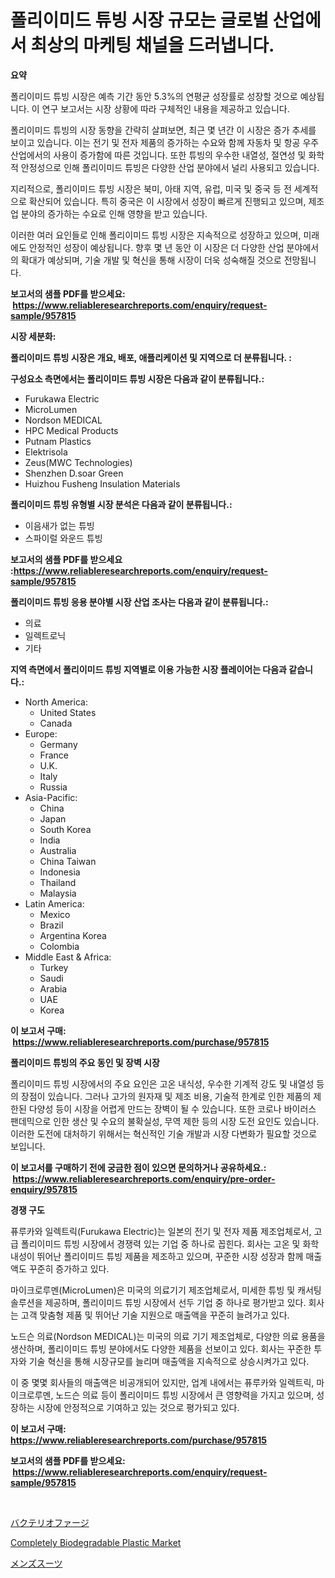 <p><h1>폴리이미드 튜빙 시장 규모는 글로벌 산업에서 최상의 마케팅 채널을 드러냅니다.</h1></p><p><strong>요약</strong></p>
<p><p>폴리이미드 튜빙 시장은 예측 기간 동안 5.3%의 연평균 성장률로 성장할 것으로 예상됩니다. 이 연구 보고서는 시장 상황에 따라 구체적인 내용을 제공하고 있습니다.</p><p>폴리이미드 튜빙의 시장 동향을 간략히 살펴보면, 최근 몇 년간 이 시장은 증가 추세를 보이고 있습니다. 이는 전기 및 전자 제품의 증가하는 수요와 함께 자동차 및 항공 우주 산업에서의 사용이 증가함에 따른 것입니다. 또한 튜빙의 우수한 내열성, 절연성 및 화학적 안정성으로 인해 폴리이미드 튜빙은 다양한 산업 분야에서 널리 사용되고 있습니다.</p><p>지리적으로, 폴리이미드 튜빙 시장은 북미, 아태 지역, 유럽, 미국 및 중국 등 전 세계적으로 확산되어 있습니다. 특히 중국은 이 시장에서 성장이 빠르게 진행되고 있으며, 제조업 분야의 증가하는 수요로 인해 영향을 받고 있습니다.</p><p>이러한 여러 요인들로 인해 폴리이미드 튜빙 시장은 지속적으로 성장하고 있으며, 미래에도 안정적인 성장이 예상됩니다. 향후 몇 년 동안 이 시장은 더 다양한 산업 분야에서의 확대가 예상되며, 기술 개발 및 혁신을 통해 시장이 더욱 성숙해질 것으로 전망됩니다.</p></p>
<p><strong>보고서의 샘플 PDF를 받으세요: &nbsp;<a href="https://www.reliableresearchreports.com/enquiry/request-sample/957815">https://www.reliableresearchreports.com/enquiry/request-sample/957815</a></strong></p>
<p><strong>시장 세분화:</strong></p>
<p><strong> 폴리이미드 튜빙 시장은 개요, 배포, 애플리케이션 및 지역으로 더 분류됩니다. :</strong></p>
<p><strong>구성요소 측면에서는 폴리이미드 튜빙 시장은 다음과 같이 분류됩니다.:</strong></p>
<p><ul><li>Furukawa Electric</li><li>MicroLumen</li><li>Nordson MEDICAL</li><li>HPC Medical Products</li><li>Putnam Plastics</li><li>Elektrisola</li><li>Zeus(MWC Technologies)</li><li>Shenzhen D.soar Green</li><li>Huizhou Fusheng Insulation Materials</li></ul></p>
<p><strong> 폴리이미드 튜빙 유형별 시장 분석은 다음과 같이 분류됩니다.:</strong></p>
<p><ul><li>이음새가 없는 튜빙</li><li>스파이럴 와운드 튜빙</li></ul></p>
<p><strong>보고서의 샘플 PDF를 받으세요 :<a href="https://www.reliableresearchreports.com/enquiry/request-sample/957815">https://www.reliableresearchreports.com/enquiry/request-sample/957815</a></strong></p>
<p><strong> 폴리이미드 튜빙 응용 분야별 시장 산업 조사는 다음과 같이 분류됩니다.:</strong></p>
<p><ul><li>의료</li><li>일렉트로닉</li><li>기타</li></ul></p>
<p><strong>지역 측면에서 폴리이미드 튜빙 지역별로 이용 가능한 시장 플레이어는 다음과 같습니다.:</strong></p>
<p><ul>
    <li>
        North America:
        <ul>
            <li>United States</li>
            <li>Canada</li>
        </ul>
    </li>
    <li>
        Europe:
        <ul>
            <li>Germany</li>
            <li>France</li>
            <li>U.K.</li>
            <li>Italy</li>
            <li>Russia</li>
        </ul>
    </li>
    <li>
        Asia-Pacific:
        <ul>
            <li>China</li>
            <li>Japan</li>
            <li>South Korea</li>
            <li>India</li>
            <li>Australia</li>
            <li>China Taiwan</li>
            <li>Indonesia</li>
            <li>Thailand</li>
            <li>Malaysia</li>
        </ul>
    </li>
    <li>
        Latin America:
        <ul>
            <li>Mexico</li>
            <li>Brazil</li>
            <li>Argentina Korea</li>
            <li>Colombia</li>
        </ul>
    </li>
    <li>
        Middle East & Africa:
        <ul>
            <li>Turkey</li>
            <li>Saudi</li>
            <li>Arabia</li>
            <li>UAE</li>
            <li>Korea</li>
        </ul>
    </li>
    </ul></p>
<p><strong>이 보고서 구매: &nbsp;<a href="https://www.reliableresearchreports.com/purchase/957815">https://www.reliableresearchreports.com/purchase/957815</a></strong></p>
<p><strong>폴리이미드 튜빙의 주요 동인 및 장벽 시장</strong></p>
<p><p>폴리이미드 튜빙 시장에서의 주요 요인은 고온 내식성, 우수한 기계적 강도 및 내열성 등의 장점이 있습니다. 그러나 고가의 원자재 및 제조 비용, 기술적 한계로 인한 제품의 제한된 다양성 등이 시장을 어렵게 만드는 장벽이 될 수 있습니다. 또한 코로나 바이러스 팬데믹으로 인한 생산 및 수요의 불확실성, 무역 제한 등의 시장 도전 요인도 있습니다. 이러한 도전에 대처하기 위해서는 혁신적인 기술 개발과 시장 다변화가 필요할 것으로 보입니다.</p></p>
<p><strong>이 보고서를 구매하기 전에 궁금한 점이 있으면 문의하거나 공유하세요.: &nbsp;<a href="https://www.reliableresearchreports.com/enquiry/pre-order-enquiry/957815">https://www.reliableresearchreports.com/enquiry/pre-order-enquiry/957815</a></strong></p>
<p><strong>경쟁 구도</strong></p>
<p><p>퓨루카와 일렉트릭(Furukawa Electric)는 일본의 전기 및 전자 제품 제조업체로서, 고급 폴리이미드 튜빙 시장에서 경쟁력 있는 기업 중 하나로 꼽힌다. 회사는 고온 및 화학 내성이 뛰어난 폴리이미드 튜빙 제품을 제조하고 있으며, 꾸준한 시장 성장과 함께 매출액도 꾸준히 증가하고 있다.</p><p>마이크로루멘(MicroLumen)은 미국의 의료기기 제조업체로서, 미세한 튜빙 및 캐서팅 솔루션을 제공하며, 폴리이미드 튜빙 시장에서 선두 기업 중 하나로 평가받고 있다. 회사는 고객 맞춤형 제품 및 뛰어난 기술 지원으로 매출액을 꾸준히 늘려가고 있다.</p><p>노드슨 의료(Nordson MEDICAL)는 미국의 의료 기기 제조업체로, 다양한 의료 용품을 생산하며, 폴리이미드 튜빙 분야에서도 다양한 제품을 선보이고 있다. 회사는 꾸준한 투자와 기술 혁신을 통해 시장규모를 늘리며 매출액을 지속적으로 상승시켜가고 있다.</p><p>이 중 몇몇 회사들의 매출액은 비공개되어 있지만, 업계 내에서는 퓨루카와 일렉트릭, 마이크로루멘, 노드슨 의료 등이 폴리이미드 튜빙 시장에서 큰 영향력을 가지고 있으며, 성장하는 시장에 안정적으로 기여하고 있는 것으로 평가되고 있다.</p></p>
<p><strong>이 보고서 구매: &nbsp; <a href="https://www.reliableresearchreports.com/purchase/957815">https://www.reliableresearchreports.com/purchase/957815</a></strong></p>
<p><strong>보고서의 샘플 PDF를 받으세요: &nbsp;<a href="https://www.reliableresearchreports.com/enquiry/request-sample/957815">https://www.reliableresearchreports.com/enquiry/request-sample/957815</a></strong><strong></strong></p>
<p>&nbsp;</p>
<p><p><a href="https://github.com/marbadji/Market-Research-Report-List-1/blob/main/844850617032.md">バクテリオファージ</a></p><p><a href="https://circular-yam-9b9.notion.site/Completely-Biodegradable-Plastic-Market-Research-Report-Unlocks-Analysis-on-the-Market-Financial-Sta-585fbb4bc4cc42218c3444bbffe916bc">Completely Biodegradable Plastic Market</a></p><p><a href="https://github.com/KaydenJohns1964/Market-Research-Report-List-1/blob/main/641753417033.md">メンズスーツ</a></p></p>